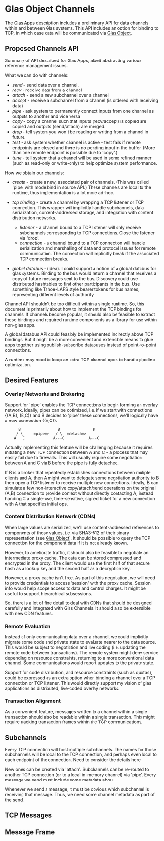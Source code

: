 # Glas Object Channels

The [Glas Apps](GlasApps.md) description includes a preliminary API for data channels within and between Glas systems. This API includes an option for binding to TCP, in which case data will be communicated via [Glas Object](GlasObject.md).

## Proposed Channels API

Summary of API described for Glas Apps, albeit abstracting various reference management issues.

What we can do with channels:

* *send* - send data over a channel.
* *recv* - receive data from a channel
* *attach* - send a new subchannel over a channel
* *accept* - receive a subchannel from a channel (is ordered with receiving data)
* *pipe* - ask system to permanently connect inputs from one channel as outputs to another and vice versa
* *copy* - copy a channel such that inputs (recv/accept) is copied are copied and outputs (send/attach) are merged.
* *drop* - tell system you won't be reading or writing from a channel in future. 
* *test* - ask system whether channel is active - test fails if remote endpoints are closed and there is no pending input in the buffer. (More than one remote endpoint is possible due to 'copy'.)
* *tune* - tell system that a channel will be used in some refined manner (such as read-only or write-only) to help optimize system performance. 

How we obtain our channels:

* *create* - create a new, associated pair of channels. (This was called 'pipe' with mode:bind in source API.) These channels are local to the runtime, thus implementation is a lot more ad-hoc. 

* *tcp binding* - create a channel by wrapping a TCP listener or TCP connection. This wrapper will implicitly handle subchannels, data serialization, content-addressed storage, and integration with content distribution networks. 
  * *listener* - a channel bound to a TCP listener will only receive subchannels corresponding to TCP connections. Close the listener via 'drop'. 
  * *connection* - a channel bound to a TCP connection will handle serialization and marshalling of data and protocol issues for remote communication. The connection will implicitly break if the associated TCP connection breaks.

* *global databus* - (idea). I could support a notion of a global databus for glas systems. Binding to the bus would return a channel that receives a copy of future messages sent to the bus. Discovery could use distributed hashtables to find other participants in the bus. Use something like Tahoe-LAFS style bearer tokens for bus names, representing different levels of authority.

Channel API shouldn't be too difficult within a single runtime. So, this document is primarily about how to implement the TCP bindings for channels. If channels become popular, it should also be feasible to extract these bindings and required runtime components as a library for use within non-glas apps. 

A global databus API could feasibly be implemented indirectly above TCP bindings. But it might be a more convenient and extensible means to glue apps together using publish-subscribe databuses instead of point-to-point connections.

A runtime may need to keep an extra TCP channel open to handle pipeline optimization.

## Desired Features

### Overlay Networks and Brokering

Support for 'pipe' enables the TCP connections to begin forming an overlay network. Ideally, pipes can be optimized, i.e. if we start with connections {(A,B), (B,C)} and B decides to 'pipe' these connections, we'll logically have a new connection {(A,C)}. 

          B                 B               B
         / \     =pipe=>   / \  =detach=>
        A   C             A---C           A---C  

Actually implementing this feature will be challenging because it requires initiating a new TCP connection between A and C - a process that may easily fail due to firewalls. This will usually require some negotiation between A and C via B before the pipe is fully detached.

If B is a broker that repeatedly establishes connections between muliple clients and A, then A might want to delegate some negotiation authority to B then open a TCP listener to receive multiple new connections. Ideally, B can simulate a few non-interactive copy/attach/send operations on the original (A,B) connection to provide context without directly contacting A, instead handing C a single-use, time-sensitive, signed ticket for a new connection with A that specifies initial ops.

### Content Distribution Network (CDNs)

When large values are serialized, we'll use content-addressed references to components of those values, i.e. via SHA3-512 of their binary representation (see [Glas Object](GlasObject.md)). It should be possible to query the TCP connection for the component data if it is not already known. 

However, to ameliorate traffic, it should also be feasible to negotiate an intermediate proxy cache. The data can be stored compressed and encrypted in the proxy. The client would use the first half of that secure hash as a lookup key and the second half as a decryption key.

However, a proxy cache isn't free. As part of this negotiation, we will need to provide credentials to access 'session' with the proxy cache. Session info would help scope access to data and control charges. It might be useful to support hierarchical subsessions.

So, there is a lot of fine detail to deal with CDNs that should be designed carefully and integrated with Glas Channels. It should also be extensible with new CDN features.

### Remote Evaluation

Instead of only communicating data over a channel, we could implicitly migrate some code and private state to evaluate nearer to the data source. This would be subject to negotiation and live coding (i.e. updating the remote code between transactions). The remote system might deny service depending on resource constraints, returning to a more conventional data channel. Some communications would report updates to the private state.

Support for code distribution, and resource constraints (such as quotas), could be expressed as an extra option when binding a channel over a TCP connection or TCP listener. This would directly support my vision of glas applications as distributed, live-coded overlay networks. 

### Transaction Alignment

As a convenient feature, messages written to a channel within a single transaction should also be readable within a single transaction. This might require tracking transaction frames within the TCP communications.

## Subchannels

Every TCP connection will host multiple subchannels. The names for those subchannels will be local to the TCP connection, and perhaps even local to each endpoint of the connection. Need to consider the details here.

New ones can be created via 'attach'. Subchannels can be re-routed to another TCP connection (or to a local in-memory channel) via 'pipe'. Every message we send must include some metadata abou

Whenever we send a message, it must be obvious which subchannel is receiving that message. Thus, we need some channel metadata as part of the send. 





## TCP Messages

## Message Frame


